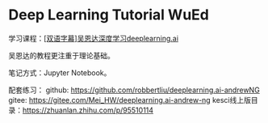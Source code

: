 # Deep Learning Tutorial WuEd

学习课程：[[双语字幕]吴恩达深度学习deeplearning.ai](https://www.bilibili.com/video/BV1FT4y1E74V/?share_source=copy_web&vd_source=3f555cf5da7349f4a8a9fdc0df4cd7af)

吴恩达的教程更注重于理论基础。



笔记方式：Jupyter Notebook。



配套练习：
github: https://github.com/robbertliu/deeplearning.ai-andrewNG
gitee: https://gitee.com/Mei_HW/deeplearning.ai-andrew-ng
kesci线上版目录：https://zhuanlan.zhihu.com/p/95510114
